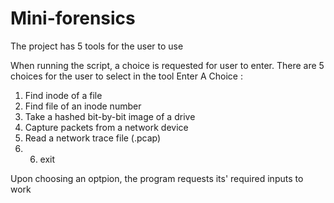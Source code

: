 # Mini-forensics

The project has 5 tools for the user to use

When running the script, a choice is requested for user to enter. There are 5 choices for the user to select in the tool
Enter A Choice :
1. Find inode of a file
2. Find file of an inode number
3. Take a hashed bit-by-bit image of a drive
4. Capture packets from a network device
5. Read a network trace file (.pcap)
6. 6. exit

Upon choosing an optpion, the program requests its' required inputs to work
